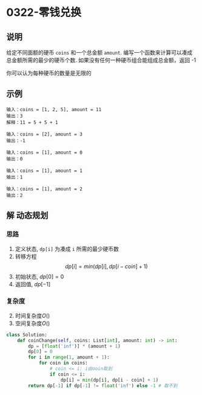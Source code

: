 # 0322-零钱兑换

## 说明
给定不同面额的硬币 `coins` 和一个总金额 `amount`. 编写一个函数来计算可以凑成总金额所需的最少的硬币个数. 如果没有任何一种硬币组合能组成总金额，返回 -1

你可以认为每种硬币的数量是无限的

## 示例
```
输入：coins = [1, 2, 5], amount = 11
输出：3 
解释：11 = 5 + 5 + 1

输入：coins = [2], amount = 3
输出：-1

输入：coins = [1], amount = 0
输出：0

输入：coins = [1], amount = 1
输出：1

输入：coins = [1], amount = 2
输出：2
```

## 解 动态规划

### 思路
1. 定义状态, `dp[i]` 为凑成 `i` 所需的最少硬币数
2. 转移方程
$$
dp[i] = min(dp[i], dp[i - coin] + 1)
$$
3. 初始状态, $dp[0] = 0$
4. 返回值, $dp[-1]$

### 复杂度
2. 时间复杂度$O()$
3. 空间复杂度$O()$

```python
class Solution:
    def coinChange(self, coins: List[int], amount: int) -> int:
        dp = [float('inf')] * (amount + 1)
        dp[0] = 0
        for i in range(1, amount + 1):
            for coin in coins:
                # coin <= i: i由ooin取到
                if coin <= i:
                    dp[i] = min(dp[i], dp[i - coin] + 1)
        return dp[-1] if dp[-1] != float('inf') else -1 # 取不到
```